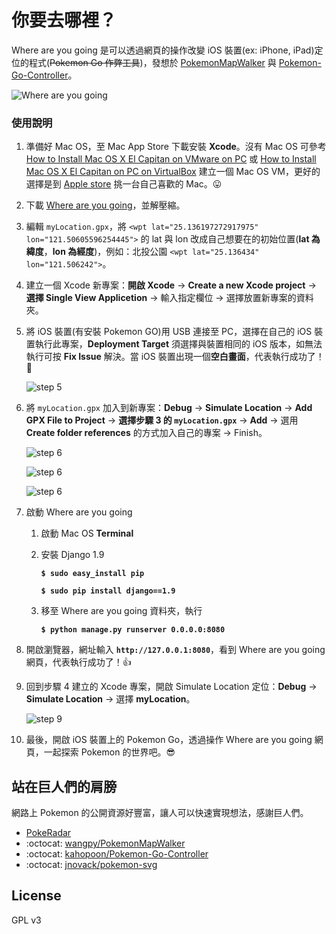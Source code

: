 # 你要去哪裡？

Where are you going 是可以透過網頁的操作改變 iOS 裝置(ex: iPhone, iPad)定位的程式(~~Pokemon Go 作弊工具~~)，發想於 [PokemonMapWalker](https://github.com/wangpy/PokemonMapWalker) 與 [Pokemon-Go-Controller](https://github.com/kahopoon/Pokemon-Go-Controller)。

![Where are you going](https://cloud.githubusercontent.com/assets/10685745/18009982/3748e09c-6be1-11e6-8ff3-c7ff78748195.png)

### 使用說明

1.  準備好 Mac OS，至 Mac App Store 下載安裝 **Xcode**。沒有 Mac OS 可參考 [How to Install Mac OS X El Capitan on VMware on PC](http://techsviewer.com/how-to-install-mac-os-x-el-capitan-on-vmware-on-pc/) 或 [How to Install Mac OS X El Capitan on PC on VirtualBox](http://techsviewer.com/how-to-install-mac-os-x-el-capitan-on-pc-on-virtualbox/) 建立一個 Mac OS VM，更好的選擇是到 [Apple store](http://www.apple.com/tw/mac/) 挑一台自己喜歡的 Mac。:stuck_out_tongue:

2.  下載 [Where are you going](https://github.com/FayeHuang/Where-are-you-going/archive/master.zip)，並解壓縮。

3.  編輯 `myLocation.gpx`，將 `<wpt lat="25.136197272917975" lon="121.50605596254445">` 的 lat 與 lon 改成自己想要在的初始位置(**lat 為緯度**，**lon 為經度**)，例如：北投公園 `<wpt lat="25.136434" lon="121.506242">`。

4.  建立一個 Xcode 新專案：**開啟 Xcode** → **Create a new Xcode project** → **選擇 Single View Applicetion** → 輸入指定欄位 → 選擇放置新專案的資料夾。

5.  將 iOS 裝置(有安裝 Pokemon GO)用 USB 連接至 PC，選擇在自己的 iOS 裝置執行此專案，**Deployment Target** 須選擇與裝置相同的 iOS 版本，如無法執行可按 **Fix Issue** 解決。當 iOS 裝置出現一個**空白畫面**，代表執行成功了！:clap: 
    
    ![step 5](https://cloud.githubusercontent.com/assets/10685745/18009175/bc0b54f8-6bdd-11e6-8c5c-f1dddf266787.png)

6.  將 `myLocation.gpx` 加入到新專案：**Debug** → **Simulate Location** → **Add GPX File to Project** → **選擇步驟 3 的 `myLocation.gpx`** → **Add** → 選用 **Create folder references** 的方式加入自己的專案 → Finish。
    
    ![step 6](https://cloud.githubusercontent.com/assets/10685745/18009271/0a0b16ac-6bde-11e6-9542-d603bfaf9b55.png)
    
    ![step 6](https://cloud.githubusercontent.com/assets/10685745/18009394/9a145fec-6bde-11e6-9ea9-0b6082704a50.png)
    
    ![step 6](https://cloud.githubusercontent.com/assets/10685745/18009449/e50d245c-6bde-11e6-93a6-447f112922a7.png)

7.  啟動 Where are you going

    1.  啟動 Mac OS **Terminal**
    
    2.  安裝 Django 1.9
    
        **`$ sudo easy_install pip`**
    
        **`$ sudo pip install django==1.9`**
    
    3.  移至 Where are you going 資料夾，執行
    
        **`$ python manage.py runserver 0.0.0.0:8080`**

8.  開啟瀏覽器，網址輸入 **`http://127.0.0.1:8080`**，看到 Where are you going 網頁，代表執行成功了！:thumbsup:

9.  回到步驟 4 建立的 Xcode 專案，開啟 Simulate Location 定位：**Debug** → **Simulate Location** → 選擇 **myLocation**。

    ![step 9](https://cloud.githubusercontent.com/assets/10685745/18010075/955245ca-6be1-11e6-920d-ac4970e1a372.png)

10. 最後，開啟 iOS 裝置上的 Pokemon Go，透過操作 Where are you going 網頁，一起探索 Pokemon 的世界吧。:sunglasses:

## 站在巨人們的肩膀

網路上 Pokemon 的公開資源好豐富，讓人可以快速實現想法，感謝巨人們。

*   [PokeRadar](https://www.pokeradar.io/)
*   :octocat: [wangpy/PokemonMapWalker](https://github.com/wangpy/PokemonMapWalker)
*   :octocat: [kahopoon/Pokemon-Go-Controller](https://github.com/kahopoon/Pokemon-Go-Controller)
*   :octocat: [jnovack/pokemon-svg](https://github.com/jnovack/pokemon-svg)

## License

GPL v3
